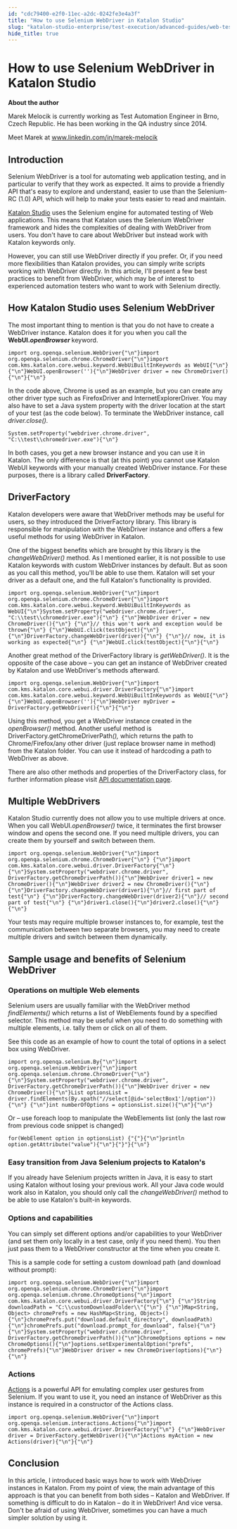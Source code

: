```yaml
---
id: "cdc79400-e2f0-11ec-a2dc-0242fe3e4a3f"
title: "How to use Selenium WebDriver in Katalon Studio"
slug: "katalon-studio-enterprise/test-execution/advanced-guides/web-testing/how-to-use-selenium-webdriver-in-katalon-studio"
hide_title: true
---
```

    

# <a id="id" class="anchor_top_offset"/><a id="ariaid-title1" class="anchor_top_offset"/>How to use Selenium WebDriver in Katalon Studio

    
      
<p xmlns="http://www.w3.org/1999/xhtml" className="p">   <strong className="ph b">About the author</strong> </p> 
      
<p xmlns="http://www.w3.org/1999/xhtml" className="p">Marek Melocik is currently working as Test Automation Engineer   in Brno, Czech Republic. He has been working in the QA industry   since 2014.</p> 
      
<p xmlns="http://www.w3.org/1999/xhtml" className="p">Meet Marek at <a className="xref j-external-link" href="http://www.linkedin.com/in/marek-melocik" target="_blank">www.linkedin.com/in/marek-melocik</a> </p> 
    
  

## <a id="id_1" class="anchor_top_offset"/>Introduction

<p xmlns="http://www.w3.org/1999/xhtml" className="p">Selenium WebDriver is a tool for automating web application   testing, and in particular to verify that they work as expected. It   aims to provide a friendly API that's easy to explore and   understand, easier to use than the Selenium-RC (1.0) API, which   will help to make your tests easier to read and maintain.</p> 
<p xmlns="http://www.w3.org/1999/xhtml" className="p"><a className="xref j-external-link" href="https://www.katalon.com/" target="_blank">Katalon Studio</a> uses the   Selenium engine for automated testing of Web applications. This   means that Katalon uses the Selenium WebDriver framework and hides   the complexities of dealing with WebDriver from users. You don't   have to care about WebDriver but instead work with Katalon keywords   only.</p> 
<p xmlns="http://www.w3.org/1999/xhtml" className="p">However, you can still use WebDriver directly if you prefer. Or,   if you need more flexibilities than Katalon provides, you can   simply write scripts working with WebDriver directly. In this   article, I'll present a few best practices to benefit from   WebDriver, which may be of interest to experienced automation   testers who want to work with  Selenium directly.</p> 

## <a id="id_2" class="anchor_top_offset"/>How Katalon Studio uses Selenium WebDriver

<p xmlns="http://www.w3.org/1999/xhtml" className="p">The most important thing to mention is that you do not have to   create a WebDriver instance. Katalon does it for you when you call   the <strong className="ph b">WebUI.<em className="ph i">openBrowser</em>   </strong> keyword.</p> 
<pre xmlns="http://www.w3.org/1999/xhtml" className="pre codeblock"><code>import org.openqa.selenium.WebDriver{"\n"}import org.openqa.selenium.chrome.ChromeDriver{"\n"}import com.kms.katalon.core.webui.keyword.WebUiBuiltInKeywords as WebUI{"\n"} {"\n"}WebUI.openBrowser(''){"\n"}WebDriver driver = new ChromeDriver(){"\n"}{"\n"}</code></pre> 
<p xmlns="http://www.w3.org/1999/xhtml" className="p">In the code above, Chrome is used as an example, but you can   create any other driver type such as FirefoxDriver and   InternetExplorerDriver. You may also have to set a Java system   property with the driver location at the start of your test    (as the code below). To terminate the WebDriver instance, call   <em className="ph i">driver.close().</em> </p> 
<pre xmlns="http://www.w3.org/1999/xhtml" className="pre codeblock"><code>System.setProperty("webdriver.chrome.driver", "C:\\test\\chromedriver.exe"){"\n"}</code></pre> 
<p xmlns="http://www.w3.org/1999/xhtml" className="p">In both cases, you get a new browser instance and you can use it   in Katalon. The only difference is that (at this point) you cannot   use Katalon WebUI keywords with your manually created WebDriver   instance. For these purposes, there is a library called   <strong className="ph b">DriverFactory</strong>.</p> 

## <a id="id_3" class="anchor_top_offset"/>DriverFactory

<p xmlns="http://www.w3.org/1999/xhtml" className="p">Katalon developers were aware that WebDriver methods may be   useful for users, so they introduced the DriverFactory library.   This library is responsible for manipulation with the WebDriver   instance and offers a few useful methods for using WebDriver in   Katalon.</p> 
<p xmlns="http://www.w3.org/1999/xhtml" className="p">One of the biggest benefits which are brought by this library is   the <em className="ph i">changeWebDriver()</em> method. As I mentioned earlier, it   is not possible to use Katalon keywords with custom WebDriver   instances by default. But as soon as you call this method, you'll   be able to use them. Katalon will set your driver as a default one,   and the full Katalon's functionality is provided.</p> 
<pre xmlns="http://www.w3.org/1999/xhtml" className="pre codeblock"><code>import org.openqa.selenium.WebDriver{"\n"}import org.openqa.selenium.chrome.ChromeDriver{"\n"}import com.kms.katalon.core.webui.keyword.WebUiBuiltInKeywords as WebUI{"\n"}System.setProperty("webdriver.chrome.driver", "C:\\test\\chromedriver.exe"){"\n"} {"\n"}WebDriver driver = new ChromeDriver(){"\n"} {"\n"}// this won't work and exception would be thrown{"\n"} {"\n"}WebUI.click(testObject){"\n"} {"\n"}DriverFactory.changeWebDriver(driver){"\n"} {"\n"}// now, it is working as expected{"\n"} {"\n"}WebUI.click(testObject){"\n"}{"\n"}</code></pre> 
<p xmlns="http://www.w3.org/1999/xhtml" className="p">Another great method of the DriverFactory library is   <em className="ph i">getWebDriver()</em>. It is the opposite of the case above   – you can get an instance of WebDriver created by Katalon and   use WebDriver's methods afterward.</p> 
<pre xmlns="http://www.w3.org/1999/xhtml" className="pre codeblock"><code>import org.openqa.selenium.WebDriver{"\n"}import com.kms.katalon.core.webui.driver.DriverFactory{"\n"}import com.kms.katalon.core.webui.keyword.WebUiBuiltInKeywords as WebUI{"\n"} {"\n"}WebUI.openBrowser(''){"\n"}WebDriver myDriver = DriverFactory.getWebDriver(){"\n"}{"\n"}</code></pre> 
<p xmlns="http://www.w3.org/1999/xhtml" className="p">Using this method, you get a WebDriver instance created in the   <em className="ph i">openBrowser()</em> method. Another useful method is   DriverFactory.getChromeDriverPath<em className="ph i">(),</em> which returns the   path to Chrome/Firefox/any other driver (just replace browser name   in method) from the Katalon folder. You can use it instead of   hardcoding a path to WebDriver as above.</p> 
<p xmlns="http://www.w3.org/1999/xhtml" className="p">There are also other methods and properties of the DriverFactory   class, for further information please visit <a className="xref j-external-link" href="https://docs.katalon.com/javadoc/index.html" target="_blank">API     documentation page</a>.</p> 
    

## <a id="id_4" class="anchor_top_offset"/>Multiple WebDrivers

    
      
<p xmlns="http://www.w3.org/1999/xhtml" className="p">Katalon Studio currently does not allow you to use multiple   drivers at once. When you call WebUI.<em className="ph i">openBrowser()</em> twice,   it terminates the first browser window and opens the second one. If   you need multiple drivers, you can create them by yourself and   switch between them.</p> 
              
<pre xmlns="http://www.w3.org/1999/xhtml" className="pre codeblock"><code>import org.openqa.selenium.WebDriver{"\n"}import org.openqa.selenium.chrome.ChromeDriver{"\n"} {"\n"}import com.kms.katalon.core.webui.driver.DriverFactory{"\n"} {"\n"}System.setProperty("webdriver.chrome.driver", DriverFactory.getChromeDriverPath()){"\n"}WebDriver driver1 = new ChromeDriver(){"\n"}WebDriver driver2 = new ChromeDriver(){"\n"} {"\n"}DriverFactory.changeWebDriver(driver1){"\n"}// first part of test{"\n"} {"\n"}DriverFactory.changeWebDriver(driver2){"\n"}// second part of test{"\n"} {"\n"}driver1.close(){"\n"}driver2.close(){"\n"}{"\n"}</code></pre> 
            
<p xmlns="http://www.w3.org/1999/xhtml" className="p">Your tests may require multiple browser instances to, for   example, test the communication between two separate browsers, you   may need to create multiple drivers and switch between them   dynamically.</p> 
    
  
    

## <a id="id_5" class="anchor_top_offset"/>Sample usage and benefits of Selenium WebDriver

    
                  

### <a id="id_6" class="anchor_top_offset"/>Operations on multiple Web elements

<p xmlns="http://www.w3.org/1999/xhtml" className="p">Selenium users are usually familiar with the WebDriver method   <em className="ph i">findElements()</em> which returns a list of WebElements found   by a specified selector. This method may be useful when you need to   do something with multiple elements, i.e. tally them or click on   all of them.</p> 
<p xmlns="http://www.w3.org/1999/xhtml" className="p">See this code as an example of how to count the total of options   in a select box using WebDriver.</p> 
<pre xmlns="http://www.w3.org/1999/xhtml" className="pre codeblock"><code>import org.openqa.selenium.By{"\n"}import org.openqa.selenium.WebDriver{"\n"}import org.openqa.selenium.chrome.ChromeDriver{"\n"} {"\n"}System.setProperty("webdriver.chrome.driver", DriverFactory.getChromeDriverPath()){"\n"}WebDriver driver = new ChromeDriver(){"\n"}List optionsList = driver.findElements(By.xpath("//select[@id='selectBox1']/option")){"\n"} {"\n"}int numberOfOptions = optionsList.size(){"\n"}{"\n"}</code></pre> 
<p xmlns="http://www.w3.org/1999/xhtml" className="p">Or – use foreach loop to manipulate the WebElements list   (only the last row from previous code snippet is changed)</p> 
<pre xmlns="http://www.w3.org/1999/xhtml" className="pre codeblock"><code>for(WebElement option in optionsList) {"{"}{"\n"}println option.getAttribute("value"){"\n"}{"}"}{"\n"}</code></pre> 
      

### <a id="id_7" class="anchor_top_offset"/>Easy transition from Java Selenium projects to Katalon's

      
        
<p xmlns="http://www.w3.org/1999/xhtml" className="p">If you already have Selenium projects written in Java, it is   easy to start using Katalon without losing your previous work. All   your Java code would work also in Katalon, you should only call the   <em className="ph i">changeWebDriver()</em> method to be able to use Katalon's   built-in keywords.</p> 
      
    
      

### <a id="id_8" class="anchor_top_offset"/>Options and capabilities

      
        
<p xmlns="http://www.w3.org/1999/xhtml" className="p">You can simply set different options and/or capabilities to your   WebDriver (and set them only locally in a test case, only if you   need them). You then just pass them to a WebDriver constructor at   the time when you create it.</p> 
        
<p xmlns="http://www.w3.org/1999/xhtml" className="p">This is a sample code for setting a custom download path (and   download without prompt):</p> 
                  
<pre xmlns="http://www.w3.org/1999/xhtml" className="pre codeblock"><code>import org.openqa.selenium.WebDriver{"\n"}import org.openqa.selenium.chrome.ChromeDriver{"\n"}import org.openqa.selenium.chrome.ChromeOptions{"\n"}import com.kms.katalon.core.webui.driver.DriverFactory{"\n"} {"\n"}String downloadPath = "C:\\customDownloadFolder\\"{"\n"} {"\n"}Map&lt;String, Object&gt; chromePrefs = new HashMap&lt;String, Object&gt;(){"\n"}chromePrefs.put("download.default_directory", downloadPath){"\n"}chromePrefs.put("download.prompt_for_download", false){"\n"} {"\n"}System.setProperty("webdriver.chrome.driver", DriverFactory.getChromeDriverPath()){"\n"}ChromeOptions options = new ChromeOptions(){"\n"}options.setExperimentalOption("prefs", chromePrefs){"\n"}WebDriver driver = new ChromeDriver(options){"\n"}{"\n"}</code></pre> 
              
    

### <a id="id_9" class="anchor_top_offset"/>Actions

<p xmlns="http://www.w3.org/1999/xhtml" className="p">   <a className="xref j-external-link" href="https://www.selenium.dev/selenium/docs/api/java/org/openqa/selenium/interactions/Actions.html" target="_blank">Actions</a>   is a powerful API for emulating complex user gestures from   Selenium. If you want to use it, you need an instance of WebDriver   as this instance is required in a constructor of the Actions   class.</p> 
<pre xmlns="http://www.w3.org/1999/xhtml" className="pre codeblock"><code>import org.openqa.selenium.WebDriver{"\n"}import org.openqa.selenium.interactions.Actions{"\n"}import com.kms.katalon.core.webui.driver.DriverFactory{"\n"} {"\n"}WebDriver driver = DriverFactory.getWebDriver(){"\n"}Actions myAction = new Actions(driver){"\n"}{"\n"}</code></pre> 
    

## <a id="id_10" class="anchor_top_offset"/>Conclusion

    
      
<p xmlns="http://www.w3.org/1999/xhtml" className="p">In this article, I introduced basic ways how to work with   WebDriver instances in Katalon. From my point of view, the main   advantage of this approach is that you can benefit from both sides   – Katalon and WebDriver. If something is difficult to do in   Katalon – do it in WebDriver! And vice versa. Don't be afraid   of using WebDriver, sometimes you can have a much simpler solution   by using it.</p> 
    
  

